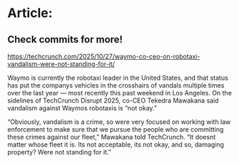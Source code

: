 # Article:

## Check commits for more!
https://techcrunch.com/2025/10/27/waymo-co-ceo-on-robotaxi-vandalism-were-not-standing-for-it/

Waymo is currently the robotaxi leader in the United States, and that status has put the companys vehicles in the crosshairs of vandals multiple times over the last year — most recently this past weekend in Los Angeles. On the sidelines of TechCrunch Disrupt 2025, co-CEO Tekedra Mawakana said vandalism against Waymos robotaxis is &#8220;not okay.&#8221;

&#8220;Obviously, vandalism is a crime, so were very focused on working with law enforcement to make sure that we pursue the people who are committing these crimes against our fleet,&#8221; Mawakana told TechCrunch. &#8220;It doesnt matter whose fleet it is. Its not acceptable, its not okay, and so, damaging property? Were not standing for it.&#8221;